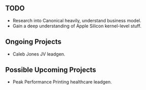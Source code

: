 ## TODO

- Research into Canonical heavily, understand business model.
- Gain a deep understanding of Apple Silicon kernel-level stuff.

## Ongoing Projects

- Caleb Jones JV leadgen.

## Possible Upcoming Projects

- Peak Performance Printing healthcare leadgen.
